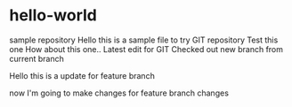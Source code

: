 # hello-world
sample repository
Hello this is a sample file to try GIT repository
Test this one
How about this one.. Latest edit for GIT
Checked out new branch from current branch

Hello this is a update for feature branch

now I'm going to make changes for feature branch changes